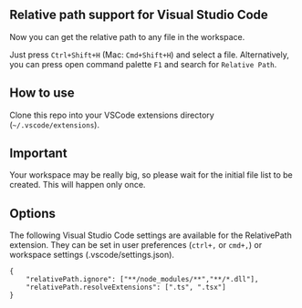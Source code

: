## Relative path support for Visual Studio Code
Now you can get the relative path to any file in the workspace.

Just press `Ctrl+Shift+H` (Mac: `Cmd+Shift+H`) and select a file.
Alternatively, you can press open command palette `F1` and search for `Relative Path`.

## How to use
Clone this repo into your VSCode extensions directory (`~/.vscode/extensions`).

## Important
Your workspace may be really big, so please wait for the initial file list to be created. This will happen only once.

## Options
The following Visual Studio Code settings are available for the RelativePath extension. They can be set in user preferences (`ctrl+,` or `cmd+,`) or workspace settings (.vscode/settings.json).

	{
		"relativePath.ignore": ["**/node_modules/**","**/*.dll"],
		"relativePath.resolveExtensions": [".ts", ".tsx"]
	}

